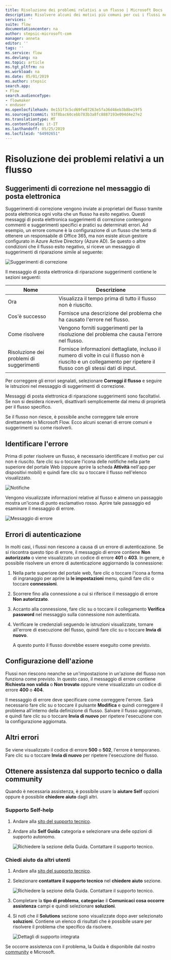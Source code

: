 ```yaml
---
title: Risoluzione dei problemi relativi a un flusso | Microsoft Docs
description: Risolvere alcuni dei motivi più comuni per cui i flussi non riescono
services: ''
suite: flow
documentationcenter: na
author: stepsic-microsoft-com
manager: anneta
editor: ''
tags: ''
ms.service: flow
ms.devlang: na
ms.topic: article
ms.tgt_pltfrm: na
ms.workload: na
ms.date: 05/01/2019
ms.author: stepsic
search.app:
- Flow
search.audienceType:
- flowmaker
- enduser
ms.openlocfilehash: 0e151f3c5cd69fe07263e5fa36d46eb3b8be19f5
ms.sourcegitcommit: 93f8bac60cebb783b3a8fc8887193e094d4e27e2
ms.translationtype: MT
ms.contentlocale: it-IT
ms.lasthandoff: 05/25/2019
ms.locfileid: "64992651"
---
```

# <a name="troubleshooting-a-flow"></a>Risoluzione dei problemi relativi a un flusso

## <a name="repair-tips-in-email"></a>Suggerimenti di correzione nel messaggio di posta elettronica

Suggerimenti di correzione vengono inviate ai proprietari del flusso tramite posta elettronica ogni volta che un flusso ha esito negativo. Questi messaggi di posta elettronica suggerimenti di correzione contengono commenti e suggerimenti specifici e pratici su determinati errori. Ad esempio, un errore comune è la configurazione di un flusso che tenta di ottenere un responsabile di Office 365, ma non esiste alcun gestore configurato in Azure Active Directory (Azure AD). Se questo o altre condizioni che il flusso esito negativo, si riceve un messaggio di suggerimenti di riparazione simile al seguente:

![Suggerimenti di correzione](media/fix-flow-failures/repair-tips-email.png)

Il messaggio di posta elettronica di riparazione suggerimenti contiene le sezioni seguenti:

Nome|Descrizione
---|---
Ora|Visualizza il tempo prima di tutto il flusso non è riuscito.
Cos'è successo|Fornisce una descrizione del problema che ha causato l'errore nel flusso.
Come risolvere|Vengono forniti suggerimenti per la risoluzione del problema che causa l'errore nel flusso.
Risoluzione dei problemi di suggerimenti|Fornisce informazioni dettagliate, incluso il numero di volte in cui il flusso non è riuscito e un collegamento per ripetere il flusso con gli stessi dati di input.

Per correggere gli errori segnalati, selezionare **Correggi il flusso** e seguire le istruzioni nel messaggio di suggerimenti di correzione.

Messaggi di posta elettronica di riparazione suggerimenti sono facoltativi. Se non si desidera riceverli, disattivarli semplicemente dal menu di proprietà per il flusso specifico.

Se il flusso non riesce, è possibile anche correggere tale errore direttamente in Microsoft Flow.  Ecco alcuni scenari di errore comuni e suggerimenti su come risolverli.

## <a name="identify-the-error"></a>Identificare l'errore
Prima di poter risolvere un flusso, è necessario identificare il motivo per cui non è riuscito. fare clic su o toccare l'icona delle notifiche nella parte superiore del portale Web (oppure aprire la scheda **Attività** nell'app per dispositivi mobili) e quindi fare clic su o toccare il flusso nell'elenco visualizzato.

![Notifiche](./media/fix-flow-failures/notifications-toolbar.png)

Vengono visualizzate informazioni relative al flusso e almeno un passaggio mostra un'icona di punto esclamativo rosso. Aprire tale passaggio ed esaminare il messaggio di errore.

![Messaggio di errore](./media/fix-flow-failures/flow-run-failure.png)


## <a name="authentication-failures"></a>Errori di autenticazione
In molti casi, i flussi non riescono a causa di un errore di autenticazione. Se si riscontra questo tipo di errore, il messaggio di errore contiene **Non autorizzato** o viene visualizzato un codice di errore **401** o **403**. In genere, è possibile risolvere un errore di autenticazione aggiornando la connessione:

1. Nella parte superiore del portale web, fare clic o toccare l'icona a forma di ingranaggio per aprire la **le impostazioni** menu, quindi fare clic o toccare **connessioni**.
2. Scorrere fino alla connessione a cui si riferisce il messaggio di errore **Non autorizzato**.
3. Accanto alla connessione, fare clic su o toccare il collegamento **Verifica password** nel messaggio sulla connessione non autenticata.
4. Verificare le credenziali seguendo le istruzioni visualizzate, tornare all'errore di esecuzione del flusso, quindi fare clic su o toccare **Invia di nuovo**.
   
    A questo punto il flusso dovrebbe essere eseguito come previsto.

## <a name="action-configuration"></a>Configurazione dell'azione
Flussi non riescono neanche se un'impostazione in un'azione del flusso non funziona come previsto. In questo caso, il messaggio di errore contiene **Richiesta non valida** o **Non trovato** oppure viene visualizzato un codice di errore **400** o **404**.

Il messaggio di errore deve specificare come correggere l'errore. Sarà necessario fare clic su o toccare il pulsante **Modifica** e quindi correggere il problema all'interno della definizione di flusso. Salvare il flusso aggiornato, e quindi fare clic su o toccare **Invia di nuovo** per ripetere l'esecuzione con la configurazione aggiornata.

## <a name="other-failures"></a>Altri errori
Se viene visualizzato il codice di errore **500** o **502**, l'errore è temporaneo. Fare clic su o toccare **Invia di nuovo** per ripetere l'esecuzione del flusso.

## <a name="getting-help-from-support-or-the-community"></a>Ottenere assistenza dal supporto tecnico o dalla community

Quando è necessaria assistenza, è possibile usare la **aiutare Self** opzioni oppure è possibile **chiedere aiuto** dagli altri.

### <a name="self-help"></a>Supporto Self-help 

1. Andare alla [sito del supporto tecnico](https://flow.microsoft.com/support/).
1. Andare alla **Self Guida** categoria e selezionare una delle opzioni di supporto autonomo.

    ![Richiedere la sezione della Guida. Contattare il supporto tecnico.](media/fix-flow-failures/self-help-section.png)
### <a name="ask-for-help-from-others"></a>Chiedi aiuto da altri utenti

1. Andare alla [sito del supporto tecnico](https://flow.microsoft.com/support/).
1. Selezionare **contattare il supporto tecnico** nel **chiedere aiuto** sezione.
    
    ![Richiedere la sezione della Guida. Contattare il supporto tecnico.](media/fix-flow-failures/ask-for-help.png)

1. Completare la **tipo di problema**, **categoria**e il **Comunicaci cosa occorre assistenza** campi e quindi selezionare **soluzioni**. 

1. Si noti che il **Solutions** sezione sono visualizzate dopo aver selezionato **soluzioni**. Contiene un elenco di risultati che è possibile usare per risolvere il problema che specifico da risolvere. 

    ![Dettagli di supporto integrata](media/fix-flow-failures/integrated-helper-details.png)

Se occorre assistenza con il problema, la Guida è disponibile dal nostro [community](https://go.microsoft.com/fwlink/?LinkID=787467) e Microsoft. 


